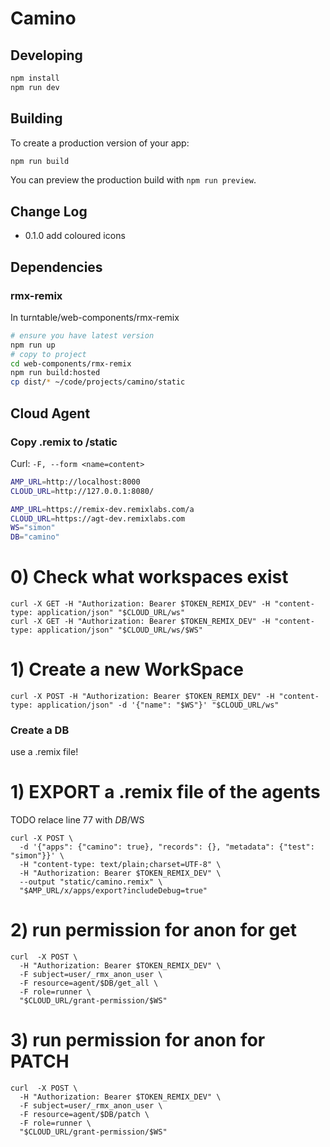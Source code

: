 # Camino

## Developing

```bash
npm install
npm run dev
```

## Building

To create a production version of your app:

```bash
npm run build
```

You can preview the production build with `npm run preview`.

## Change Log

-   0.1.0 add coloured icons

## Dependencies

### rmx-remix

In turntable/web-components/rmx-remix

```sh
# ensure you have latest version
npm run up
# copy to project
cd web-components/rmx-remix
npm run build:hosted
cp dist/* ~/code/projects/camino/static
```

## Cloud Agent

### Copy .remix to /static

Curl: `-F, --form <name=content>`

```sh
AMP_URL=http://localhost:8000
CLOUD_URL=http://127.0.0.1:8080/

AMP_URL=https://remix-dev.remixlabs.com/a
CLOUD_URL=https://agt-dev.remixlabs.com
WS="simon"
DB="camino"
```

# 0) Check what workspaces exist

```
curl -X GET -H "Authorization: Bearer $TOKEN_REMIX_DEV" -H "content-type: application/json" "$CLOUD_URL/ws"
curl -X GET -H "Authorization: Bearer $TOKEN_REMIX_DEV" -H "content-type: application/json" "$CLOUD_URL/ws/$WS"
```

# 1) Create a new WorkSpace

```
curl -X POST -H "Authorization: Bearer $TOKEN_REMIX_DEV" -H "content-type: application/json" -d '{"name": "$WS"}' "$CLOUD_URL/ws"
```

### Create a DB

use a .remix file!

# 1) EXPORT a .remix file of the agents

TODO relace line 77 with $DB/$WS

```
curl -X POST \
  -d '{"apps": {"camino": true}, "records": {}, "metadata": {"test": "simon"}}' \
  -H "content-type: text/plain;charset=UTF-8" \
  -H "Authorization: Bearer $TOKEN_REMIX_DEV" \
  --output "static/camino.remix" \
  "$AMP_URL/x/apps/export?includeDebug=true"
```

# 2) run permission for anon for get

```
curl  -X POST \
  -H "Authorization: Bearer $TOKEN_REMIX_DEV" \
  -F subject=user/_rmx_anon_user \
  -F resource=agent/$DB/get_all \
  -F role=runner \
  "$CLOUD_URL/grant-permission/$WS"
```

# 3) run permission for anon for PATCH

```
curl  -X POST \
  -H "Authorization: Bearer $TOKEN_REMIX_DEV" \
  -F subject=user/_rmx_anon_user \
  -F resource=agent/$DB/patch \
  -F role=runner \
  "$CLOUD_URL/grant-permission/$WS"
```

